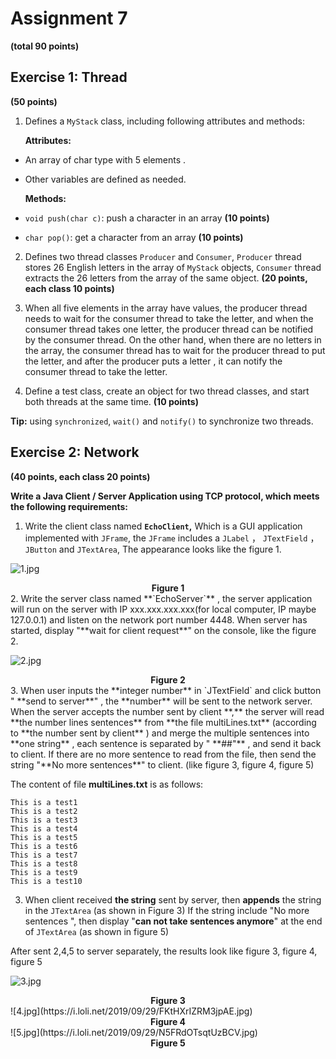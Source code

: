 # Assignment 7

**(total 90 points)**

## Exercise 1: Thread

 **(50 points)**

1. Defines a `MyStack` class, including following attributes and methods:

   **Attributes:**

- An array of char type with 5 elements .

- Other variables are defined as needed.

  **Methods:**

- `void push(char c)`: push a character in an array **(10 points)**

- `char pop()`:  get a character from an array **(10 points)**

2. Defines two thread classes `Producer` and `Consumer`, `Producer` thread stores 26 English letters in the array of `MyStack` objects, `Consumer` thread extracts the 26 letters from the array of the same object. **(20 points, each class 10 points)**

3. When all five elements in the array have values, the producer thread needs to wait for the consumer thread to take the letter, and when the consumer thread takes one letter, the producer thread can be notified by the consumer thread. On the other hand, when there are no letters in the array, the consumer thread has to wait for the producer thread to put the letter, and after the producer puts a letter , it can notify the consumer thread to take the letter.

4. Define a test class, create an object for two thread classes, and start both threads at the same time. **(10 points)**

**Tip:** using `synchronized`, `wait()` and `notify()` to synchronize two threads.

## Exercise 2: Network 

**(40 points, each class 20 points)**

**Write a Java Client / Server Application using TCP protocol, which meets the following requirements:**

1. Write the client class named **`EchoClient`,** Which is a GUI application implemented with `JFrame`, the `JFrame` includes a `JLabel` ， `JTextField` ， `JButton` and `JTextArea`,  The appearance looks like the figure 1.

![1.jpg](https://i.loli.net/2019/09/29/5mJl263hsPaqQRn.jpg)

<center><b>Figure 1</b></center>
2. Write the server class named **`EchoServer`** , the server application will run on the server with IP xxx.xxx.xxx.xxx(for local computer, IP maybe 127.0.0.1) and listen on the network port number 4448. When server has started,  display "**wait for client request**" on the console, like the figure 2.

![2.jpg](https://i.loli.net/2019/09/29/6CLtNoEKFkDyudl.jpg)

<center><b>Figure 2</b></center>
3. When user inputs the **integer number** in `JTextField` and click button " **send to server**" , the **number** will be sent to the network server. When the server accepts the number sent by client **,** the server will read **the number lines sentences** from **the file multiLines.txt** (according to **the number sent by client** ) and merge the multiple sentences into **one string** , each sentence is separated by " **##"** , and send it back to client. If there are no more sentence to read from the file,  then send the string  "**No more sentences**" to client. (like  figure 3, figure 4, figure 5)

   The content of file **multiLines.txt** is as follows:

   ```
   This is a test1
   This is a test2
   This is a test3
   This is a test4
   This is a test5
   This is a test6
   This is a test7
   This is a test8
   This is a test9
   This is a test10
   ```

3. When client received **the string** sent by server, then **appends** the string in the `JTextArea` (as shown in Figure 3)  If the string include &quot;No more sentences ", then display "**can not take sentences anymore**" at the end of `JTextArea` (as shown in figure 5)

 After sent 2,4,5 to server separately, the results look like figure 3, figure 4, figure 5

![3.jpg](https://i.loli.net/2019/09/29/Q6sZd72gpr5MoSR.jpg)

<center><b>Figure 3</b></center>
![4.jpg](https://i.loli.net/2019/09/29/FKtHXrIZRM3jpAE.jpg)

<center><b>Figure 4</b></center>
![5.jpg](https://i.loli.net/2019/09/29/N5FRdOTsqtUzBCV.jpg)

<center><b>Figure 5</b></center>